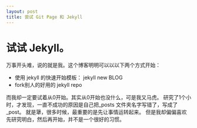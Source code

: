 ```yaml
---
layout: post
title: 尝试 Git Page 和 Jekyll
---
```


# 试试 Jekyll。

万事开头难，说的就是我。这个博客明明可以以以下两个方式开始：
- 使用 jekyll 的快速开始模板： jekyll new BLOG
- fork别人的好用的 jekyll repo

而我却一定要试着从0开始。其实从0开始也没什么，可是我又马虎。
研究了1个小时，才发现，一直不成功的原因是自己把_posts 文件夹名字写错了，写成了_post。
就是犟，很多时候，最重要的是先让事情运转起来。
但是我却偏偏喜欢先研究明白，然后再开始，并不是一个很好的习惯。


